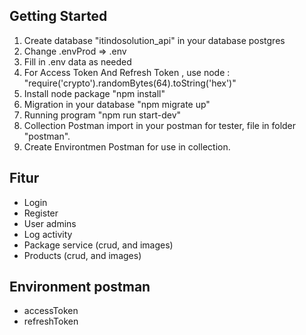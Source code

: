 ## Getting Started
1. Create database "itindosolution_api" in your database postgres
2. Change .envProd => .env
3. Fill in .env data as needed
4. For Access Token And Refresh Token , use node : "require('crypto').randomBytes(64).toString('hex')"
5. Install node package "npm install"
6. Migration in your database "npm migrate up"
7. Running program "npm run start-dev"
8. Collection Postman import in your postman for tester, file in folder "postman".
9. Create Environtmen Postman for use in collection. 

## Fitur
- Login
- Register
- User admins
- Log activity
- Package service (crud, and images)
- Products (crud, and images)

## Environment postman
- accessToken
- refreshToken
